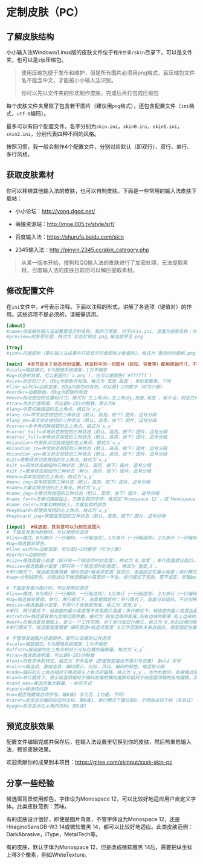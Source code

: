 # 定制皮肤（PC）

## 了解皮肤结构

小小输入法Windows/Linux版的皮肤文件位于`程序目录/skin`目录下，可以是文件夹，也可以是zip压缩包。

>  使用压缩包便于发布和维护，但是所有图片必须用png格式，且压缩包文件名不能含中文，才能被小小输入法识别。
>
>  你可以先以文件夹的形式制作皮肤，完成后再打包成压缩包

每个皮肤文件夹里除了包含若干图片（建议用`png`格式），还包含配置文件（`ini`格式，`utf-8`编码）。 

最多可以有四个配置文件，名字分别为`skin.ini`，`skin0.ini`，`skin1.ini`，`skin2.ini`，分别代表四种不同的风格。 

按照习惯，我一般会制作4个配置文件，分别对应默认（即双行）、双行、单行、多行风格。

## 获取皮肤素材

你可以移植其他输入法的皮肤，也可以自制皮肤。下面是一些常用的输入法皮肤下载站：

* 小小论坛：http://yong.dgod.net/

* 萌娘资源站：http://moe.005.tv/style/srf/

* 百度输入法：https://shurufa.baidu.com/skin

* 2345输入法：http://pinyin.2345.cc/skin_category.php

>  从某一版本开始，搜狗和QQ输入法的皮肤进行了加密处理，无法提取素材。百度输入法的皮肤目前仍可以解压提取素材。

## 修改配置文件

在`ini`文件中，`#`号表示注释。下面以注释的形式，讲解了各选项（键值对）的作用。这些选项不是必须的，请按需选用。  

```ini
[about]
#name=该皮肤在输入法设置里显示的名称。我的习惯是，对于skin.ini，该值为皮肤名称；对于skin0.ini，该值为`两行`；对于skin1.ini，该值为`单行`；对于skin2.ini，该值为`多行`
#preview=皮肤预览图。格式为`状态栏预览.png,候选窗预览.png`

[tray]
#icon=托盘图标（要在输入法设置中开启显示托盘图标才能看到）。格式为`激活时的图标.png 不激活时的图标.png`

[main]  #本节是关于状态栏的设置。状态栏中的一切图片（按钮、背景等）都用原始尺寸，不支持缩放
#scale=缩放模式。0为跟随系统缩放，1为不缩放
#bg=状态栏背景。可以是图片(`a.png`)，也可以是颜色(`#ffffff`)
#size=状态栏尺寸，仅bg为颜色时有效。格式为`宽度,高度`，单位是像素，下同
#line_width=边框宽度，仅bg为颜色时有效。可以是1~2的数字（可为小数）
#border=边框颜色，仅bg为颜色时有效
#move=拖动按钮的位置和尺寸。格式为`左上角点x,左上角点y,宽度,高度`，若不设，则空白处均可拖动
#tran=状态栏透明度。可以是0~255的整数，默认为0
#lang=中英切换按钮的左上角点。格式为`x,y`
#lang_cn=中文状态按钮的三种状态（默认，高亮，按下）图片，逗号分隔
#lang_en=英文状态按钮的三种状态（默认，高亮，按下）图片，逗号分隔
#corner=全半角切换按钮的左上角点。格式为`x,y`
#corner_half=半角状态按钮的三种状态（默认，高亮，按下）图片，逗号分隔
#corner_full=全角状态按钮的三种状态（默认，高亮，按下）图片，逗号分隔
#biaodian=中英标点切换按钮的左上角点。格式为`x,y`
#biaodian_cn=中文状态按钮的三种状态（默认，高亮，按下）图片，逗号分隔
#biaodian_en=英文状态按钮的三种状态（默认，高亮，按下）图片，逗号分隔
#s2t=简繁状态切换按钮的左上角点。格式为`x,y`
#s2t_s=简体状态按钮的三种状态（默认，高亮，按下）图片，逗号分隔
#s2t_t=繁体状态按钮的三种状态（默认，高亮，按下）图片，逗号分隔
#menu=菜单按钮的左上角点。格式为`x,y`
#menu_img=菜单按钮的三种状态（默认，高亮，按下）图片，逗号分隔
#name=方案切换按钮的左上角点。格式为`x,y`
#name_img=方案切换按钮的三种状态（默认，高亮，按下）图片，逗号分隔
#name_font=方案切换按钮上，方案名称的字体，格式如`Monospace 12`，或`Monospace Bold 12`
#name_color=方案切换按钮上，方案名称的颜色
#keyboard=软键盘按钮的左上角点。格式为`x,y`
#keyboard_img=软键盘按钮的三种状态（默认，高亮，按下）图片，逗号分隔

[input]  #候选窗，其背景可以为颜色或图片
# 下面是背景为颜色时，可以使用的选项
#line=模式。0为两行（一行编码，一行候选项），1为单行（一行候选项），2为多行（一行编码，多行候选项）
#bg=候选窗背景色。
#line_width=边框宽度。可以是1~2的数字（可为小数）
#border=边框颜色
#size=候选窗最小高度（即只有一个候选项时的高度）。格式为`0,高度`。单行高度建议取25，两行或多行取50。
#msize=候选窗最小宽度（即只有一个候选项时的宽度）。格式为`宽度,0`。
#单行模式下，候选窗宽度随着`编码宽度+候选项宽度`自适应，高度固定在最小高度；两行模式下，候选窗宽度随着`max(编码宽度,候选项宽度)`自适应，高度固定在最小高度；多行模式下，候选窗宽度随着`max(编码宽度,候选项宽度)`自适应，高度随着`编码高度+候选项高度`自适应。
#sep=分割线颜色。分割线位于候选窗最小高度的一半处。单行模式下无效。若不设定，则取border值

# 下面是背景为图片时，可以使用的选项
#line=模式。0为两行（一行编码，一行候选项），1为单行（一行候选项），2为多行（一行编码，多行候选项）
#bg=候选窗背景图。单行、两行模式下，高度是固定的；多行模式下，高度可自适应。不论何种模式，宽度均可自适应
#msize=候选窗最小宽度，不得小于背景图宽度。格式为`宽度,0`。
#单行、两行模式下，候选窗的最小高度等于背景图片高度；多行模式下，候选窗的最小高度由最大候选项数量决定。
#stretch=候选窗背景九宫格切图参数。格式为`到左边缘的距离,到右边缘的距离 到上边缘的距离,到下边缘的距离`。在多行模式下，到下边缘的距离最好调大点，否则可能会拉伸失败。
#work=在候选窗背景图上，定义一个工作范围。对于单行或双行模式，格式为`0,到右边缘的距离`；对于多行模式，格式为`0,到右边缘的距离 到下边缘的距离`。当编码和候选项的尺寸超出此范围，就会触发stretch拉伸背景图，最终调节到编码和候选项刚好都在此范围内。
#单行模式下，候选窗宽度随着`编码宽度+候选项宽度`与工作范围的关系自适应，高度固定在最小高度；两行模式下，候选窗宽度随着`max(编码宽度,候选项宽度)`与工作范围的关系自适应，高度固定在最小高度；多行模式下，候选窗宽度随着`max(编码宽度,候选项宽度)`与工作范围的关系自适应，高度随着`编码高度+候选项高度`与工作范围的关系自适应。

# 不管背景是图片还是颜色，都可以设置的公共选项
#scale=缩放模式。0为跟随系统缩放，1为不缩放
#offset=候选窗的左上角点相对于光标位置的偏移量。格式为`x,y`
#tran=候选窗透明度。可以是0~255的整数
#font=所有字体的样式。格式为`字体名称（即使有空格也不需引号包裹） Bold 字号`
#color=候选项、首候选项、编码提示、光标、页码、编码的颜色。用逗号分隔
#code=编码的左上角点相对于候选窗左上角点的偏移。格式为`x,y`。当为负数时，会被候选窗左边缘裁剪。建议不要超过候选窗的最小尺寸，否则表现无法预期。
#cand=单行模式下，表示候选项相对于编码右端的横向偏移和相对于候选窗顶端的纵向偏移。双行或多行模式下，表示候选项相对于候选窗左上角点的偏移。格式为`x,y`。当为负数时，会被候选窗左边缘裁剪。建议不要超过候选窗的最小尺寸，否则表现无法预期。
#cand_max=候选项最大数量，一般可不设
#space=候选项间距
#no=是否隐藏候选项序号。取0或1（0为否，1为是，下同）
#caret=是否显示编码右边的光标。取0或1，单行模式下建议取0，不然会出现干扰（未验证）
#page=是否显示右上角的页码。取0或1
```

## 预览皮肤效果

配置文件编辑完成并保存后，在输入法设置里切换到你的皮肤，然后热重启输入法，预览皮肤效果。

欢迎贡献你的成果到本项目：https://gitee.com/xkinput/xxxk-skin-pc

## 分享一些经验

候选窗背景使用颜色，字体设为Monospace 12，可以比较好地适应用户自定义字体。此类皮肤范例：芳味。

有的皮肤设计很好，即使是图片背景，不管字体设为Monospace 12，还是HiraginoSansGB-W3 14或微软雅黑 14，都可以比较好地适应。此类皮肤范例：DarkAbrasive，iType，MetalTech等。

有的皮肤，默认字体为Monospace 12，但是改成微软雅黑 14后，需要把纵坐标上移3个像素，例如WhiteTexture。
